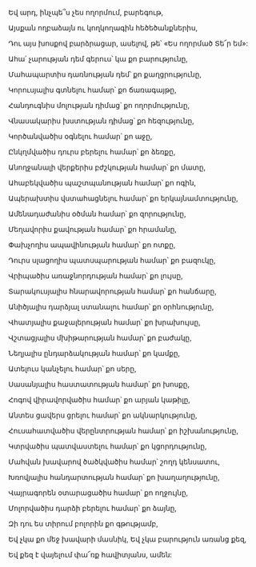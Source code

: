 Եվ արդ, ինչպե՞ս չես ողորմում, բարեգութ,

Այսքան ողբաձայն ու կողկողագին հեծեծանքներիս,

Դու այս խոսքով բարձրացար, ասելով, թե՝ «Ես ողորմած Տե՜ր եմ»:

Ահա՛ չարության դեմ գերուս՝ կա քո բարությունը,

Մահապարտիս դառնության դեմ՝ քո քաղցրությունը,

Կորուսյալիս գտնելու համար՝ քո ճառագայթը,

Հանդուգնիս մոլության դիմաց՝ քո ողորմությունը,

Վնասակարիս խստության դիմաց՝ քո հեզությունը,

Կործանվածիս օգնելու համար՝ քո աջը,

Ընկղմվածիս դուրս բերելու համար՝ քո ձեռքը,

Անողջանալի վերքերիս բժշկության համար՝ քո մատը,

Ահաբեկվածիս պաշտպանության համար՝ քո ոգին,

Ապերախտիս վստահացնելու համար՝ քո երկայնամտությունը,

Ամենադաժանիս օծման համար՝ քո զորությունը,

Մեղավորիս քավության համար՝ քո հրամանը,

Փախչողիս ապավինության համար՝ քո ոտքը,

Դուրս սլացողիս պատսպարության համար՝ քո բազուկը,

Վրիպածիս առաջնորդության համար՝ քո լույսը,

Տարակուսյալիս հնարավորության համար՝ քո հանճարը,

Անիծյալիս դարձյալ ստանալու համար՝ քո օրհնությունը,

Վհատյալիս քաջալերության համար՝ քո խրախույսը,

Վշտացյալիս մխիթարության համար՝ քո բաժակը,

Նեղյալիս ընդարձակության համար՝ քո կամքը,

Ատելուս կանչելու համար՝ քո սերը,

Սասանյալիս հաստատության համար՝ քո խոսքը,

Հոգով վիրավորվածիս համար՝ քո արյան կաթիլը,

Անտես ցավերս ցրելու համար՝ քո ակնարկությունը,

Հուսահատվածիս վերընտրության համար՝ քո իշխանությունը,

Կտրվածիս պատվաստելու համար՝ քո կցորդությունը,

Մահվան խավարով ծածկվածիս համար՝ շողդ կենսատու,

Խռովյալիս հանդարտության համար՝ քո խաղաղությունը,

Վայրագորեն օտարացածիս համար՝ քո ողջույնը,

Մոլորվածիս դարձի բերելու համար՝ քո ձայնը,

Զի դու ես տիրում բոլորին քո գթությամբ,

Եվ չկա քո մեջ խավարի մասնիկ, Եվ չկա բարություն առանց քեզ,

Եվ քեզ է վայելում փա՜ռք հավիտյանս, ամեն: